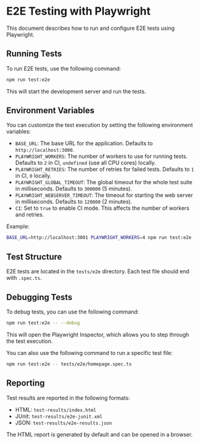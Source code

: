 # E2E Testing with Playwright

This document describes how to run and configure E2E tests using Playwright.

## Running Tests

To run E2E tests, use the following command:

```bash
npm run test:e2e
```

This will start the development server and run the tests.

## Environment Variables

You can customize the test execution by setting the following environment variables:

- `BASE_URL`: The base URL for the application. Defaults to `http://localhost:3000`.
- `PLAYWRIGHT_WORKERS`: The number of workers to use for running tests. Defaults to `2` in CI, `undefined` (use all CPU cores) locally.
- `PLAYWRIGHT_RETRIES`: The number of retries for failed tests. Defaults to `1` in CI, `0` locally.
- `PLAYWRIGHT_GLOBAL_TIMEOUT`: The global timeout for the whole test suite in milliseconds. Defaults to `300000` (5 minutes).
- `PLAYWRIGHT_WEBSERVER_TIMEOUT`: The timeout for starting the web server in milliseconds. Defaults to `120000` (2 minutes).
- `CI`: Set to `true` to enable CI mode. This affects the number of workers and retries.

Example:

```bash
BASE_URL=http://localhost:3001 PLAYWRIGHT_WORKERS=4 npm run test:e2e
```

## Test Structure

E2E tests are located in the `tests/e2e` directory. Each test file should end with `.spec.ts`.

## Debugging Tests

To debug tests, you can use the following command:

```bash
npm run test:e2e -- --debug
```

This will open the Playwright Inspector, which allows you to step through the test execution.

You can also use the following command to run a specific test file:

```bash
npm run test:e2e -- tests/e2e/homepage.spec.ts
```

## Reporting

Test results are reported in the following formats:

- HTML: `test-results/index.html`
- JUnit: `test-results/e2e-junit.xml`
- JSON: `test-results/e2e-results.json`

The HTML report is generated by default and can be opened in a browser.